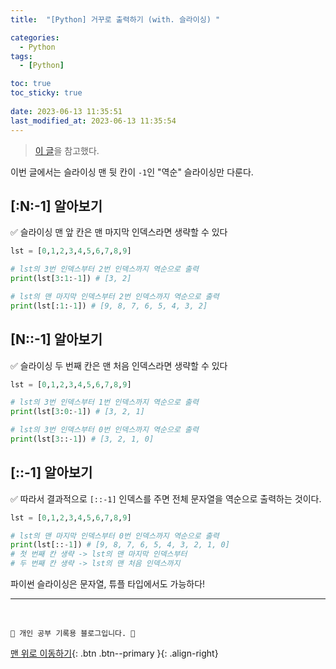 ```yaml
---
title:  "[Python] 거꾸로 출력하기 (with. 슬라이싱) "

categories:
  - Python
tags:
  - [Python]

toc: true
toc_sticky: true
 
date: 2023-06-13 11:35:51
last_modified_at: 2023-06-13 11:35:54
---
```


> [이 글](https://itholic.github.io/python-reverse-string/)을 참고했다.

이번 글에서는 슬라이싱 맨 뒷 칸이 `-1`인 "역순" 슬라이싱만 다룬다.

## [:N:-1] 알아보기
✅ 슬라이싱 맨 앞 칸은 맨 마지막 인덱스라면 생략할 수 있다
```py
lst = [0,1,2,3,4,5,6,7,8,9]

# lst의 3번 인덱스부터 2번 인덱스까지 역순으로 출력
print(lst[3:1:-1]) # [3, 2]

# lst의 맨 마지막 인덱스부터 2번 인덱스까지 역순으로 출력
print(lst[:1:-1]) # [9, 8, 7, 6, 5, 4, 3, 2]
```

## [N::-1] 알아보기
✅ 슬라이싱 두 번째 칸은 맨 처음 인덱스라면 생략할 수 있다
```py
lst = [0,1,2,3,4,5,6,7,8,9]

# lst의 3번 인덱스부터 1번 인덱스까지 역순으로 출력
print(lst[3:0:-1]) # [3, 2, 1]

# lst의 3번 인덱스부터 0번 인덱스까지 역순으로 출력
print(lst[3::-1]) # [3, 2, 1, 0]
```

## [::-1] 알아보기
✅ 따라서 결과적으로 `[::-1]` 인덱스를 주면 전체 문자열을 역순으로 출력하는 것이다.
```py
lst = [0,1,2,3,4,5,6,7,8,9]

# lst의 맨 마지막 인덱스부터 0번 인덱스까지 역순으로 출력
print(lst[::-1]) # [9, 8, 7, 6, 5, 4, 3, 2, 1, 0]
# 첫 번째 칸 생략 -> lst의 맨 마지막 인덱스부터
# 두 번째 칸 생략 -> lst의 맨 처음 인덱스까지
```

파이썬 슬라이싱은 문자열, 튜플 타입에서도 가능하다!









***
<br>

    💛 개인 공부 기록용 블로그입니다. 👻

[맨 위로 이동하기](#){: .btn .btn--primary }{: .align-right}
